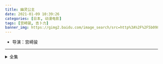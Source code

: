 ```yaml
---
title: 幽灵公主
date: 2021-01-09 10:39:26
categories: [日本, 动漫电影]
tags: [宫崎骏, 吉卜力]
banner_img: https://gimg2.baidu.com/image_search/src=http%3A%2F%2F5b0988e595225.cdn.sohucs.com%2Fimages%2F20190704%2F9c1ecffc0fbd4eaab4bbc18e27522daa.jpeg&refer=http%3A%2F%2F5b0988e595225.cdn.sohucs.com&app=2002&size=f9999,10000&q=a80&n=0&g=0n&fmt=jpeg?sec=1612752049&t=4329b424e76c454e5d6d657d94038576
---
```

* 导演：宫崎骏
---
<!-- more -->
<details>
<summary>全集</summary>
{% dplayer "url:http://haoa.haozuida.com/20181022/Q0ChTvLp/index.m3u8" "type:hls" %}
</details>